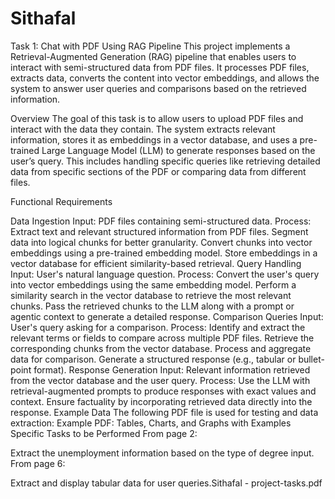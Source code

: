 # Sithafal
Task 1: Chat with PDF Using RAG Pipeline This project implements a Retrieval-Augmented Generation (RAG) pipeline that enables users to interact with semi-structured data from PDF files. It processes PDF files, extracts data, converts the content into vector embeddings, and allows the system to answer user queries and comparisons based on the retrieved information.

Overview The goal of this task is to allow users to upload PDF files and interact with the data they contain. The system extracts relevant information, stores it as embeddings in a vector database, and uses a pre-trained Large Language Model (LLM) to generate responses based on the user’s query. This includes handling specific queries like retrieving detailed data from specific sections of the PDF or comparing data from different files.

Functional Requirements

Data Ingestion Input: PDF files containing semi-structured data. Process: Extract text and relevant structured information from PDF files. Segment data into logical chunks for better granularity. Convert chunks into vector embeddings using a pre-trained embedding model. Store embeddings in a vector database for efficient similarity-based retrieval.
Query Handling Input: User's natural language question. Process: Convert the user's query into vector embeddings using the same embedding model. Perform a similarity search in the vector database to retrieve the most relevant chunks. Pass the retrieved chunks to the LLM along with a prompt or agentic context to generate a detailed response.
Comparison Queries Input: User's query asking for a comparison. Process: Identify and extract the relevant terms or fields to compare across multiple PDF files. Retrieve the corresponding chunks from the vector database. Process and aggregate data for comparison. Generate a structured response (e.g., tabular or bullet-point format).
Response Generation Input: Relevant information retrieved from the vector database and the user query. Process: Use the LLM with retrieval-augmented prompts to produce responses with exact values and context. Ensure factuality by incorporating retrieved data directly into the response. Example Data The following PDF file is used for testing and data extraction:
Example PDF: Tables, Charts, and Graphs with Examples Specific Tasks to be Performed From page 2:

Extract the unemployment information based on the type of degree input. From page 6:

Extract and display tabular data for user queries.Sithafal - project-tasks.pdf
